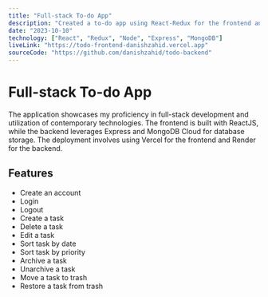 ```yaml
---
title: "Full-stack To-do App"
description: "Created a to-do app using React-Redux for the frontend and Express, MongoDB for the backend. I also added testing framework ‘Jest’ in React and used TypeScript for better functionality. This project highlights my skills in full-stack development and modern technology usage."
date: "2023-10-10"
technology: ["React", "Redux", "Node", "Express", "MongoDB"]
liveLink: "https://todo-frontend-danishzahid.vercel.app"
sourceCode: "https://github.com/danishzahid/todo-backend"
---
```


# Full-stack To-do App

The application showcases my proficiency in full-stack development and utilization of contemporary technologies.
The frontend is built with ReactJS, while the backend leverages Express and MongoDB Cloud for database storage.
The deployment involves using Vercel for the frontend and Render for the backend.

## Features

- Create an account
- Login
- Logout
- Create a task
- Delete a task
- Edit a task
- Sort task by date
- Sort task by priority
- Archive a task
- Unarchive a task
- Move a task to trash
- Restore a task from trash
